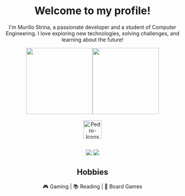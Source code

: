 <div align="center">
  <h1>Welcome to my profile!</h1>
  <p>I'm Murillo Strina, a passionate developer and a student of Computer Engineering. I love exploring new technologies, solving challenges, and learning about the future!</p>
</div>

<div align="center" style="display: flex; justify-content: center;">
  <a href="https://github.com/Murillo-Strina">
  <img height="180em" src="https://github-readme-stats.vercel.app/api?username=Murillo-Strina&show_icons=true&theme=dracula&include_all_commits=true&count_private=true"/>
  </a>
  <img height="180em" src="https://github-readme-stats.vercel.app/api/top-langs/?username=Murillo-Strina&layout=compact&langs_count=7&theme=dracula"/>
</div>

<div style="display: inline_block" align="center"><br>
  <img align="center" alt="Pedro-Icons" height="50" src="https://skillicons.dev/icons?i=java,unity,py,cs,mysql">  
</div>
  
##

<div align="center"> 
  <a href="mailto:murillostrina127@gmail.com"><img src="https://img.shields.io/badge/Gmail-D14836?style=for-the-badge&logo=gmail&logoColor=white" target="_blank"></a>
  <a href="https://www.linkedin.com/in/murillo-strina-7172b8251/"><img src="https://img.shields.io/badge/LinkedIn-0077B5?style=for-the-badge&logo=linkedin&logoColor=white" target="_blank"></a>
</div>

<div align="center">
  <h2>Hobbies</h2>
  <p>🎮 Gaming | 📚 Reading | 🎲 Board Games</p>
</div>
